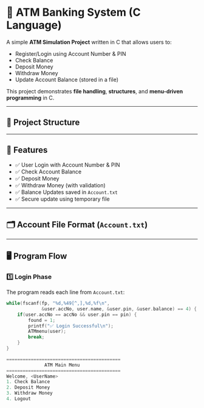 # 🏧 ATM Banking System (C Language)

A simple **ATM Simulation Project** written in C that allows users to:
- Register/Login using Account Number & PIN
- Check Balance
- Deposit Money
- Withdraw Money
- Update Account Balance (stored in a file)

This project demonstrates **file handling**, **structures**, and **menu-driven programming** in C.

---

## 📂 Project Structure

---

## 📖 Features

- ✅ User Login with Account Number & PIN  
- ✅ Check Account Balance  
- ✅ Deposit Money  
- ✅ Withdraw Money (with validation)  
- ✅ Balance Updates saved in `Account.txt`  
- ✅ Secure update using temporary file  

---

## 🗂️ Account File Format (`Account.txt`)

---

## 🖥️ Program Flow

### 1️⃣ Login Phase
The program reads each line from `Account.txt`:

```c
while(fscanf(fp, "%d,%49[^,],%d,%f\n",
             &user.accNo, user.name, &user.pin, &user.balance) == 4) {
    if(user.accNo == accNo && user.pin == pin) {
        found = 1;
        printf("✅ Login Successful\n");
        ATMmenu(user);
        break;
    }
}

==========================================
              ATM Main Menu
==========================================
Welcome, <UserName>
1. Check Balance
2. Deposit Money
3. Withdraw Money
4. Logout
